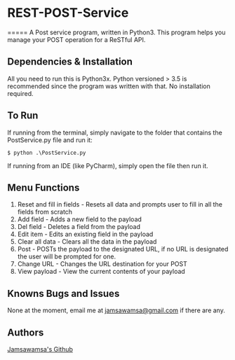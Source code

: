 # REST-POST-Service
=====
A Post service program, written in Python3. This program helps you manage your POST operation for a ReSTful API.

## Dependencies & Installation
All you need to run this is Python3x. Python versioned > 3.5 is recommended since the program was written with that. No installation required.

## To Run
If running from the terminal, simply navigate to the folder that contains the PostService.py file and run it:
```
$ python .\PostService.py
```

If running from an IDE (like PyCharm), simply open the file then run it.

## Menu Functions
1. Reset and fill in fields - Resets all data and prompts user to fill in all the fields from scratch
2. Add field - Adds a new field to the payload
3. Del field - Deletes a field from the payload
4. Edit item - Edits an existing field in the payload
5. Clear all data - Clears all the data in the payload
6. Post - POSTs the payload to the designated URL, if no URL is designated the user will be prompted for one.
7. Change URL - Changes the URL destination for your POST
8. View payload - View the current contents of your payload

## Knowns Bugs and Issues
None at the moment, email me at jamsawamsa@gmail.com if there are any.

## Authors
[Jamsawamsa's Github](https://github.com/jamsawamsa)
